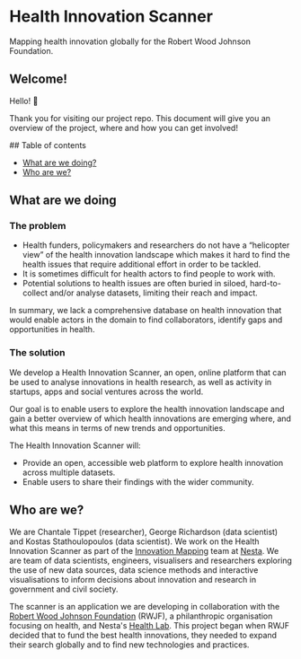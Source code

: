 # Health Innovation Scanner
Mapping health innovation globally for the Robert Wood Johnson Foundation.

## Welcome!
Hello! :balloon:

Thank you for visiting our project repo. This document will give you an overview of the project, where and how you can get involved!

## Table of contents
* [What are we doing?](##what-are-we-doing)
* [Who are we?](##who-are-we)

## What are we doing
### The problem
* Health funders, policymakers and researchers do not have a “helicopter view” of the health innovation landscape which makes it hard to find the health issues that require additional effort in order to be tackled.
* It is sometimes difficult for health actors to find people to work with.
* Potential solutions to health issues are often buried in siloed, hard-to-collect and/or analyse datasets, limiting their reach and impact.

In summary, we lack a comprehensive database on health innovation that would enable actors in the domain to find collaborators, identify gaps and opportunities in health.

### The solution
We develop a Health Innovation Scanner, an open, online platform that can be used to analyse innovations in health research, as well as activity in startups, apps and social ventures across the world.

Our goal is to enable users to explore the health innovation landscape and gain a better overview of which health innovations are emerging where, and what this means in terms of new trends and opportunities.


The Health Innovation Scanner will:
* Provide an open, accessible web platform to explore health innovation across multiple datasets.
* Enable users to share their findings with the wider community.


## Who are we?

We are Chantale Tippet (researcher), George Richardson (data scientist) and Kostas Stathoulopoulos (data scientist). We work on the Health Innovation Scanner as part of the [Innovation Mapping](https://www.nesta.org.uk/project/innovation-mapping/) team at [Nesta](https://www.nesta.org.uk/). We are team of data scientists, engineers, visualisers and researchers exploring the use of new data sources, data science methods and interactive visualisations to inform decisions about innovation and research in government and civil society.

The scanner is an application we are developing in collaboration with the [Robert Wood Johnson Foundation](https://www.rwjf.org/) (RWJF), a philanthropic organisation focusing on health, and Nesta's [Health Lab](https://www.nesta.org.uk/project/health-lab/). This project began when RWJF decided that to fund the best health innovations, they needed to expand their search globally and to find new technologies and practices.
